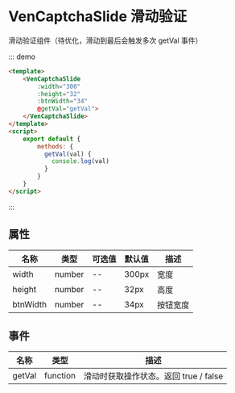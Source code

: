 # VenCaptchaSlide 滑动验证

滑动验证组件（待优化，滑动到最后会触发多次 getVal 事件）

::: demo
```html
<template>
	<VenCaptchaSlide
        :width="300"
        :height="32"
        :btnWidth="34"
		@getVal="getVal">
	</VenCaptchaSlide>
</template>
<script>
	export default {
		methods: {
          getVal(val) {
            console.log(val)
          }
		}
	}
</script>
```
:::

## 属性

| 名称 | 类型       | 可选值    | 默认值   | 描述 |
| ---- |----------| -------- | -------- | ---- |
| width  | number   | --     | 300px  | 宽度      |
| height | number   | --     | 32px  | 高度      |
| btnWidth | number   | --     | 34px  | 按钮宽度      |

## 事件

| 名称 | 类型 | 描述                        |
|------|------|---------------------------|
| getVal | function | 滑动时获取操作状态。返回 true / false |
